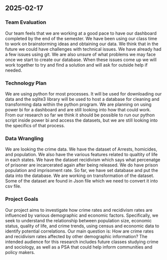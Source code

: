 
 ## 2025-02-17
 
 ### Team Evaluation

 Our team feels that we are working at a good pace to have our dashboard completed by the end of the semester. We have been using our class time to work on brainstorming ideas and obtaining our data. We think that in the future we could have challenges with technical issues. We have already had a few issues using git. We are also unsure of what problems we may face once we start to create our database. When these issues come up we will work together to try and find a solution and will ask for outside help if needed.


 ### Technology Plan

 We are using python for most processes. It will be used for downloading our data and the sqlite3 library will be used to host a database for cleaning and transforming data within the python program. We are planning on using power bi for a dashboard and are still looking into how that could work. From our research so far we think it should be possible to run our python script inside power bi and access the datasets, but we are still looking into the specifics of that process.  


 ### Data Wrangling
 
We are looking the crime data. We have the dataset of Arrests, homicides, and population. We also have the various features related to qualtity of life in each states. We have the dataset recidivism which says what percenatge of prisoner are incarcerated again after being released. We do have prison population and imprisoment rate. So far, we have set database and put the data into the database. We are working on transformation of the dataset. Some of the dataset are found in Json file which we need to convert it into csv file. 


 ### Project Goals
 Our project aims to investigate how crime rates and recidivism rates are influenced by various demographic and economic factors. Specifically, we seek to understand the relationship between population size, economic status, quality of life, and crime trends, using census and economic data to identify potential correlations. Our main question is: How are crime rates and recidivism rates affected by other demographic information? The intended audience for this research includes future classes studying crime and sociology, as well as a PSA that could help inform communities and policy makers.